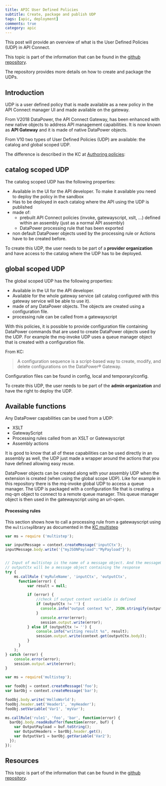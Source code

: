 ```yaml
---
title: APIC User Defined Policies
subtitle: Create, package and publish UDP
tags: [apic, deployment]
comments: true
category: apic
---
```


This post will provide an overview of what is the User Defined Policies (UDP) in API Connect.

This topic is part of the information that can be found in the [github repository](https://github.com/prichelle/apicv10-UDP).

The repository provides more details on how to create and package the UDPs.

## Introduction

UDP is a user defined policy that is made available as a new policy in the API Connect manager UI and made available on the gateway.

From V2018 DataPower, the API Connect Gateway, has been enhanced with new native objects to address API management capabilities. It is now known as **API Gateway** and it is made of native DataPower objects. 

From V10 two types of User Defined Policies (UDP) are available: the catalog and global scoped UDP.

The difference is described in the KC at [Authoring policies](https://www.ibm.com/docs/en/api-connect/10.0.x?topic=policies-authoring-datapower-api-gateway):  

## catalog scoped UDP
The catalog scoped UDP has the following properties:  
- Available in the UI for the API developer. To make it available you need to deploy the policy in the sandbox
- Has to be deployed in each catalog where the API using the UDP is published
- made of:  
  - prebuilt API Connect policies (invoke, gatewayscript, xslt, ...) defined within an assembly (just as a normal API assembly)
  - DataPower processing rule that has been exported
- non default DataPower objects used by the processing rule or Actions have to be created before.

To create this UDP, the user needs to be part of a **provider organization** and have access to the catalog where the UDP has to be deployed. 

## global scoped UDP
The global scoped UDP has the following properties:  
- Available in the UI for the API developer. 
- Available for the whole gateway service (all catalog configured with this gateway service will be able to use it).
- made of any DataPower objects. The objects are created using a configuration file.
- processing rule can be called from a gatewayscript 

With this policies, it is possible to provide configuration file containing DataPower commands that are used to create DataPower objects used by the UDP. For example the mq-invoke UDP uses a queue manager object that is created with a configuration file.

From KC:
> A configuration sequence is a script-based way to create, modify, and delete configurations on the DataPower® Gateway.

Configuration files can be found in config, local and temporary/config.

To create this UDP, the user needs to be part of the **admin organization** and have the right to deploy the UDP. 

## Available functions

Any DataPower capabilities can be used from a UDP:
- XSLT 
- GatewayScript
- Processing rules called from an XSLT or Gatewayscript
- Assembly actions

It is good to know that all of these capabilities can be used directly in an assembly as well, the UDP just made a wrapper around the actions that you have defined allowing easy reuse.

DataPower objects can be created along with your assembly UDP when the extension is created (when using the global scope UDP). Like for example in this repository there is the mq-invoke global UDP to access a queue manager. The UDP is packaged with a configuration file that is creating a mq-qm object to connect to a remote queue manager. This queue manager object is then used in the gatewayscript using an url-open.

#### Processing rules
This section shows how to call a processing rule from a gatewayscript using the `multistep`library as documented in the 
[KC multistep](https://www.ibm.com/support/knowledgecenter/SS9H2Y_7.7.0/com.ibm.dp.doc/multistep_js.html)

```javascript
var ms = require ('multistep');

var inputMessage = context.createMessage('inputCtx');
inputMessage.body.write('{"myJSONPayload":"MyPayload"}');


// Input of multistep is the name of a message object. And the messageObj.body is the payload
// outputCtx will be a message object containing the response
try {
    ms.callRule ('myRuleName', 'inputCtx', 'outputCtx', 
      function(error) {
          var result = null;

          if (error) {
              //check if output context variable is defined
              if (outputCtx != '') {
                console.info("output context %s", JSON.stringify(outputCtx));
              }
                console.error(error);
                session.output.write(error);
          } else if (outputCtx != '') {
              console.info("writing result %s", result);
              session.output.write(context.get(outputCtx.body));
          }
      }
    );
} catch (error) {
    console.error(error);
    session.output.write(error);
}
```

```javascript
var ms = require('multistep');

var fooObj = context.createMessage('foo');
var barObj = context.createMessage('bar');

fooObj.body.write('HelloWorld');
fooObj.header.set('Header1', 'myHeader');
fooObj.setVariable('Var1', 'myVar');

ms.callRule('rule1', 'foo', 'bar', function(error) {
  barObj.body.readAsBuffer(function(error, buf) {
    var OutputPayload = buf.toString();
    var OutputHeaders = barObj.header.get();
    var OutputVar1 = barObj.getVariable('Var2');
  });
});

```
## Resources

This topic is part of the information that can be found in the [github repository](https://github.com/prichelle/apicv10-UDP).